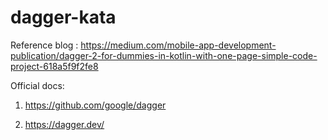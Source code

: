# dagger-kata

Reference blog : https://medium.com/mobile-app-development-publication/dagger-2-for-dummies-in-kotlin-with-one-page-simple-code-project-618a5f9f2fe8

Official docs:
1. https://github.com/google/dagger

2. https://dagger.dev/
